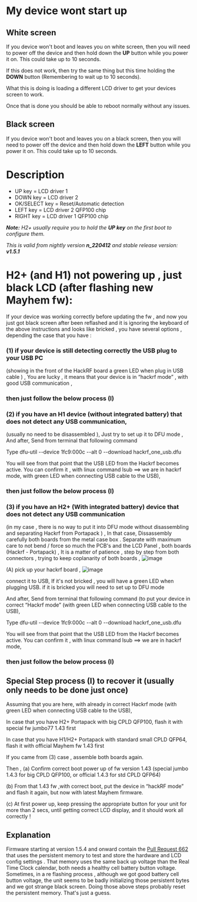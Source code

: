 # My device wont start up

## White screen
If you device won't boot and leaves you on white screen, then you will need to power off the device and then hold down the **UP** button while you power it on. This could take up to 10 seconds.

If this does not work, then try the same thing but this time holding the **DOWN** button (Remembering to wait up to 10 seconds).

What this is doing is loading a different LCD driver to get your devices screen to work.

Once that is done you should be able to reboot normally without any issues.

## Black screen
If you device won't boot and leaves you on a black screen, then you will need to power off the device and then hold down the **LEFT** button while you power it on. This could take up to 10 seconds.


# Description
* UP key = LCD driver 1
* DOWN key = LCD driver 2
* OK/SELECT key = Reset/Automatic detection
* LEFT key = LCD driver 2 QFP100 chip
* RIGHT key = LCD driver 1 QFP100 chip

_**Note:** H2+ usually require you to hold the **UP key** on the first boot to configure them._

_This is valid from nightly version **n_220412** and stable release version: **v1.5.1**_

# H2+ (and H1) not powering up , just black LCD (after flashing new Mayhem fw):

If your device was working correctly before updating the fw , and now you just got black screen after been reflashed and it is ignoring the keyboard of the above instructions and looks like bricked , you have several options , depending the case that you have : 
 
### (1) if your device  is still detecting correctly the USB plug to your USB PC 
(showing in the front of the HackRF board a green LED when plug in USB cable ) , You are lucky , it means that your device is in “hackrf mode” , with good USB communication ,
### then just follow the below process (I)

### (2) if you have an H1 device (without integrated battery)  that does not detect any USB communication, 
 (usually no need to be disassembled ), Just  try to set up it to DFU mode , And after,  Send from terminal that following command 

Type dfu-util --device 1fc9:000c --alt 0 --download hackrf_one_usb.dfu

You will see from that point that the USB LED from the Hackrf becomes active. You can confirm it , with linux command lsub ==> we are in hackrf mode, with green LED when connecting USB cable to the USB), 
### then just follow the below process (I)

### (3) if you have an H2+ (With integrated battery) device that does not detect any USB communication 
 (in my case , there is no way to put it into DFU mode  without disassembling and separating Hackrf from Portapack  ) , 
In that case, Dissassembly carefully both boards from the metal case box .
Separate with maximum care to not bend / force so much the PCB's and the LCD Panel , both boards (Hackrf - Portapack) , It is a matter of patience , step by step from both connectors , trying to keep coplanarity of both boards ,
![image](https://user-images.githubusercontent.com/86470699/227355755-a0213c19-31e9-42d1-beb4-f58e04bad355.png)


(A) pick up your hackrf board ,
![image](https://user-images.githubusercontent.com/86470699/227356035-3dd044f0-dfb1-4bfe-b780-6c05fa038770.png)

 connect it to USB,
 If it's not bricked , you will have a green LED when plugging USB. 
 if it is bricked you will need to set up to DFU mode 

And after,  Send from terminal that following command  (to put your  device in correct “Hackrf mode” (with green LED when connecting USB cable to the USB), 

 Type dfu-util --device 1fc9:000c --alt 0 --download hackrf_one_usb.dfu 

You will see from that point that the USB LED from the Hackrf becomes active. You can confirm it , with linux command lsub ==> we are in hackrf mode,
### then just follow the below process (I)




## Special Step process (I) to recover it (usually only needs to be done just once)

Assuming that you are here, with already in correct Hackrf mode (with green LED when connecting USB cable to the USB),

In case that you have H2+ Portapack with big CPLD QFP100, 
     flash it with special fw jumbo77 1.43 first 

In case that you have H1/H2+ Portapack with standard small CPLD QFP64, 
      flash it with official  Mayhem fw  1.43 first 
     
If you came from (3) case , assemble both  boards again.

Then , 
(a) Confirm correct boot  power up of fw version 1.43 (special jumbo 1.4.3 for big CPLD QFP100,  or official 1.4.3  for std CPLD QFP64)  

(b) From that 1.43 fw ,with correct boot,  put the device in “hackRF mode” and flash it again, but now with latest Mayhem firmware.

(c) At first power up, keep pressing the appropriate button for your unit for more than 2 secs, until getting correct LCD display, and it should work all correctly ! 


## Explanation
Firmware starting at version 1.5.4 and onward contain the <a href="https://github.com/eried/portapack-mayhem/pull/662">Pull Request 662</a> that uses the persistent memory to test and store the hardware and LCD config settings . That memory uses the same back up voltage than the Real Time Clock calendar, both needs a healthy cell battery button voltage. Sometimes, in a re flashing process , although we got good battery cell button voltage, the unit seems to be badly initializing those persistent bytes and we got strange black screen. Doing those above steps probably reset the persistent memory. That's just a guess.
